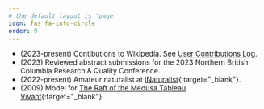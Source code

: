 ```yaml
---
# the default layout is 'page'
icon: fas fa-info-circle
order: 9
---
```


- (2023-present) Contibutions to Wikipedia. See [User Contributions Log](https://en.wikipedia.org/wiki/Special:Contributions/GalenSeilis).
- (2023) Reviewed abstract submissions for the 2023 Northern British Columbia Research & Quality Conference.
- (2022-present) Amateur naturalist at [iNaturalist](https://www.inaturalist.org/people/5429560){:target="_blank"}.
- (2009) Model for [The Raft of the Medusa Tableau Vivant](https://adadhannah.com/2009-the-raft-of-the-medusa-100-mile-house?fbclid=IwAR0Ixxz9coNKVft010WDHdze2Y4WruKFYPZA4vK0QTrBktzCGtTbQthjQvc){:target="_blank"}.
